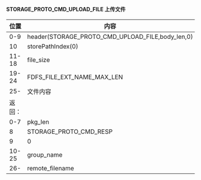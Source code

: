 #### STORAGE_PROTO_CMD_UPLOAD_FILE 上传文件   
 
|位置|内容| 
|----|----|
|0-9 |header(STORAGE_PROTO_CMD_UPLOAD_FILE,body_len,0)|
|10  |storePathIndex(0)|
|11-18|file_size|
|19-24|FDFS_FILE_EXT_NAME_MAX_LEN|
|25-  |文件内容|
|返回：|       |
|0-7|pkg_len|
|8|STORAGE_PROTO_CMD_RESP|
|9|0|
|10-25|group_name|
|26-  |remote_filename|